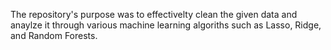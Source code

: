 The repository's purpose was to effectivelty clean the given data and anaylze it through various machine learning algoriths such as Lasso, Ridge, and Random Forests. 
